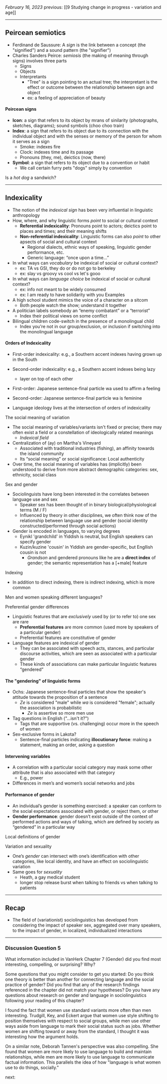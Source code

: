 *February 16, 2023*
previous: [[9 Studying change in progress - variation and age]]

---

## Peircean semiotics
- Ferdinand de Saussure: A *sign* is the link between a concept (the "signified") and a sound pattern (the "signifier")
- Charles Sanders Peirce: *semiosis* (the making of meaning through signs) involves three parts
	- Signs
	- Objects
	- Interpretants
		- "Tree" is a sign pointing to an actual tree; the interpretant is the effect or outcome between the relationship between sign and object
		- ex: a feeling of appreciation of beauty
#### Peircean signs
- **Icon**: a sign that refers to its object by mrans of sinilarity (photographs, sketches, diagrams); sound symbols (choo choo train)
- **Index**: a sign that refers to its object due to its connection with the individual object and with the senses or memory of the person for whom it serves as a sign
	- Smoke: indexes fire
	- Clock: indexes time and its passage
	- Pronouns (they, me), deictics (now, there)
- **Symbol**: a sign that refers to its object due to a convention or habit
	- We call certain furry pets "dogs" simply by convention

Is a *hot dog* a sandwich?

---

## Indexicality
- The notion of the *indexical sign* has been very influential in linguistic anthropology
- How, where, and why linguistic forms *point* to social or cultural context
	- **Referential indexicality**: Pronouns point to actors; deictics point to places and times; and their meaning shifts
	- **Non-referential indexicality**: Linguistic forms can also *point* to other apsects of social and cultural context
		- Regional dialects, ethnic ways of speaking, linguistic gender performance, etc.
		- Generic language: “once upon a time...”
- In what ways can *vocabulary* be indexical of social or cultural context?
	- ex: TA vs GSI, they do or do not go to berkeley
	- ex: slay vs groovy vs cool vs let's gooo
- In what ways can *language choice* be indexical of social or cultural context?
	- ex: info not meant to be widely consumed
	- ex: I am ready to have solidarity with you
Examples
- A high school student mimics the voice of a character on a sitcom
	- Both people watch the show; understand it together
- A politician labels somebody an “enemy combatant” or a “terrorist”
	- Index their political views on some conflict
- Bilingual children code-switch in the presence of a monolingual child
	- Index you're not in our group/exclusion, or inclusion if switching into the monolingual language

#### Orders of Indexicality
- First-order indexicality: e.g., a Southern accent indexes having grown up in the South
- Second-order indexicality: e.g., a Southern accent indexes being lazy  
	- layer on top of each other

- First-order: Japanese sentence-final particle wa used to affirm a feeling
- Second-order: Japanese sentence-final particle wa is feminine

- Language ideology lives at the intersection of orders of indexicality

The social meaning of variation
- The social meaning of variables/variants isn't fixed or precise; there may often exist a field or a constellation of ideologically related meanings
	- *Indexical field*
- Centralization of (ay) on Martha's Vineyard
	- Associated with traditional industries (fishing), an affinity towards the island community
	- Its “social meaning” or social significance: Local authenticity
- Over time, the social meaning of variables has (implicitly) been understood to derive from more abstract demographic categories: sex, ethnicity, social class

Sex and gender
- Sociolinguists have long been interested in the correlates between language use and sex
	- Speaker sex has been thought of in binary biological/physiological terms (M / F)
	- Influenced by theory in other disciplines, we often think now of the relationship between language use and gender (social identity constructed/performed through social actions)
- Gender is encoded in languages, to varying degrees
	- Eynikl 'grandchild' in Yiddish is neutral, but English speakers can specify gender
	- Kuzin/kuzine 'cousin' in Yiddish are gender-specific, but Engllish cousin is not
		- *Grandson* and gendered pronouns like he are a **direct index** of gender; the semantic representation has a [+male] feature


Indexing
- In addition to direct indexing, there is indirect indexing, which is more common

Men and women speaking different languages?

Preferential gender differences
- Linguistic features that are *exclusively* used by (or to refer to) one sex are rare
	- **Preferential features** are more common (used more by speakers of a particular gender)
	- Preferential features are constitutive of gender
- Language features are indexical of gender
	- They can be associated with speech acts, stances, and particular discourse activities, which are seen as associated with a particular gender
	- These kinds of associations can make particular linguistic features “gendered”

#### The "gendering" of linguistic forms
- Ochs: Japanese sentence-final particles that show the speaker's attitude towards the proposition of a sentence
	- *Ze* is considered "male" while *wa* is considered "female"; actually the association is probabilistic
		- *Ze* is assertive so more men use
- Tag questions in English ("…isn't it?")
	- Tags that are supportive (vs. challenging) occur more in the speech of women
- Sex-exclusive forms in Lakota?
	- Sentence-final particles indicating **illocutionary force**: making a statement, making an order, asking a question

#### Intervening variables
- A correlation with a particular social category may mask some other attribute that is also associated with that category
	- E.g., power
- Differences in men’s and women’s social networks and jobs

#### Performance of gender
- An individual’s gender is something exercised: a speaker can conform to the social expectations associated with gender, or reject them, or other
- **Gender performance**: gender doesn’t exist outside of the context of performed actions and ways of talking, which are defined by society as “gendered” in a particular way

Local definitions of gender

Variation and sexuality
- One’s *gender* can intersect with one’s identification with other categories, like local identity, and have an effect on sociolinguistic variation
- Same goes for *sexuality*
	- Heath, a gay medical student
	- longer stop release burst when talking to friends vs when talking to patients



---

## Recap
- The field of (variationist) sociolinguistics has developed from considering the impact of speaker sex, aggregated over many speakers, to the impact of gender, in localized, individualized interactions


---

### Discussion Question 5

What information included in VanHerk Chapter 7 (Gender) did you find most interesting, compelling, or surprising? Why? 

Some questions that you might consider to get you started: Do you think one theory is better than another for connecting language and the social practice of gender? Did you find that any of the research findings referenced in the chapter did not match your hypotheses? Do you have any questions about research on gender and language in sociolinguistics following your reading of this chapter?

I found the fact that women use standard variants more often than men interesting. Trudgill, Key, and Eckert argue that women use style shifting to position themselves with respect to social groups, while men use other ways aside from language to mark their social status such as jobs. Whether women are shifting toward or away from the standard, I thought it was interesting how the argument holds.

On a similar note, Deborah Tannen's perspective was also compelling. She found that women are more likely to use language to build and maintain relationships, while men are more likely to use language to communicate factual information. This parallels the idea of how "language is what women use to do things, socially."



next:
